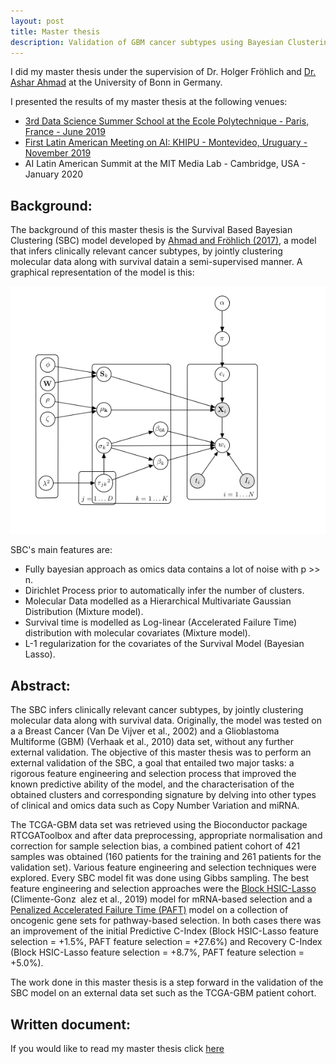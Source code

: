 ```yaml
---
layout: post
title: Master thesis
description: Validation of GBM cancer subtypes using Bayesian Clustering
---
```

I did my master thesis under the supervision of Dr. Holger Fröhlich and [Dr. Ashar Ahmad](https://www.linkedin.com/in/ashar-ahmad-phd/) at the University of Bonn in Germany.

I presented the results of my master thesis at the following venues:
* [3rd Data Science Summer School at the Ecole Polytechnique - Paris, France - June 2019](https://2019.ds3-datascience-polytechnique.fr/posters/)
* [First Latin American Meeting on AI: KHIPU - Montevideo, Uruguary - November 2019](https://khipu.ai/2019event/)
* AI Latin American Summit at the MIT Media Lab - Cambridge, USA - January 2020


Background:
------------

The background of this master thesis is the Survival Based Bayesian Clustering (SBC) model developed by [Ahmad and Fröhlich (2017)](https://pubmed.ncbi.nlm.nih.gov/28961917/), a model that infers clinically relevant cancer subtypes,
by jointly clustering molecular data along with survival datain a semi-supervised manner. A graphical representation of the model is this:

![SBC](https://raw.githubusercontent.com/CamilaDuitama/MasterThesis/master/images/Graphical_model_SBC.png)

SBC's main features are:
- Fully bayesian approach as omics data contains a lot of noise with p >> n.
- Dirichlet Process prior to automatically infer the number of clusters.
- Molecular Data modelled as a Hierarchical Multivariate Gaussian Distribution (Mixture model).
- Survival time is modelled as Log-linear (Accelerated Failure Time) distribution with molecular covariates (Mixture model).
- L-1 regularization for the covariates of the Survival Model (Bayesian Lasso).


Abstract:
------------

The SBC infers clinically relevant cancer subtypes, by jointly clustering molecular data along with survival data. Originally, the model was tested on a a
Breast Cancer (Van De Vijver et al., 2002) and a Glioblastoma Multiforme (GBM) (Verhaak et al., 2010) data set, without any further external validation.
The objective of this master thesis was to perform an external validation of the SBC, a goal that entailed two major tasks: a rigorous feature engineering
and selection process that improved the known predictive ability of the model, and the characterisation of the obtained clusters and corresponding signature
by delving into other types of clinical and omics data such as Copy Number Variation and miRNA.

The TCGA-GBM data set was retrieved using the Bioconductor package RTCGAToolbox and after data preprocessing, appropriate normalisation and correction for
sample selection bias, a combined patient cohort of 421 samples was obtained (160 patients for the training and 261 patients for the validation set).
Various feature engineering and selection techniques were explored. Every SBC model fit was done using Gibbs sampling. The best feature engineering and
selection approaches were the [Block HSIC-Lasso](https://camiladuitama.github.io/MasterThesis/HSIC-Lasso-Regression.html) (Climente-Gonz alez et al., 2019)
model for mRNA-based selection and a [Penalized Accelerated Failure Time (PAFT)](https://camiladuitama.github.io/MasterThesis/OncogenicGeneSets+PAFT.html)
model on a collection of oncogenic gene sets for pathway-based selection. In both cases there was an improvement of the initial Predictive C-Index
(Block HSIC-Lasso feature selection = +1.5%, PAFT feature selection = +27.6%) and Recovery C-Index (Block HSIC-Lasso feature selection = +8.7%,
PAFT feature selection = +5.0%). 

The work done in this master thesis is a step forward in the validation of the SBC model on an external data set such as the TCGA-GBM patient cohort.



Written document:
------------

If you would like to read my master thesis click [here](https://github.com/CamilaDuitama/MasterThesis/raw/master/Master%20thesis%20final%20version.pdf)

